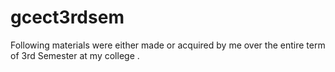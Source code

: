 # gcect3rdsem
Following materials were either made or acquired by me over the entire term of 3rd Semester at my college .
